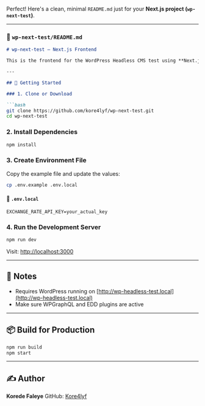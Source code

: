 Perfect! Here's a clean, minimal `README.md` just for your **Next.js project (`wp-next-test`)**.

---

### 📄 `wp-next-test/README.md`

````markdown
# wp-next-test – Next.js Frontend

This is the frontend for the WordPress Headless CMS test using **Next.js App Router**, **GraphQL**, and **REST APIs**.

---

## 🚀 Getting Started

### 1. Clone or Download

```bash
git clone https://github.com/kore4lyf/wp-next-test.git
cd wp-next-test
````

### 2. Install Dependencies

```bash
npm install
```

### 3. Create Environment File

Copy the example file and update the values:

```bash
cp .env.example .env.local
```

#### 🔐 `.env.local`

```env
EXCHANGE_RATE_API_KEY=your_actual_key
```

### 4. Run the Development Server

```bash
npm run dev
```

Visit: [http://localhost:3000](http://localhost:3000)

---

## 🧪 Notes

* Requires WordPress running on [http://wp-headless-test.local](http://wp-headless-test.local)
* Make sure WPGraphQL and EDD plugins are active

---

## 📦 Build for Production

```bash
npm run build
npm start
```

---

## ✍️ Author

**Korede Faleye**
GitHub: [Kore4lyf](https://github.com/kore4lyf)
